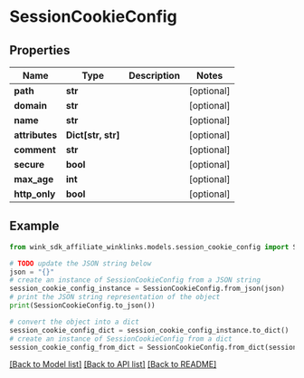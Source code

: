 # SessionCookieConfig


## Properties

Name | Type | Description | Notes
------------ | ------------- | ------------- | -------------
**path** | **str** |  | [optional] 
**domain** | **str** |  | [optional] 
**name** | **str** |  | [optional] 
**attributes** | **Dict[str, str]** |  | [optional] 
**comment** | **str** |  | [optional] 
**secure** | **bool** |  | [optional] 
**max_age** | **int** |  | [optional] 
**http_only** | **bool** |  | [optional] 

## Example

```python
from wink_sdk_affiliate_winklinks.models.session_cookie_config import SessionCookieConfig

# TODO update the JSON string below
json = "{}"
# create an instance of SessionCookieConfig from a JSON string
session_cookie_config_instance = SessionCookieConfig.from_json(json)
# print the JSON string representation of the object
print(SessionCookieConfig.to_json())

# convert the object into a dict
session_cookie_config_dict = session_cookie_config_instance.to_dict()
# create an instance of SessionCookieConfig from a dict
session_cookie_config_from_dict = SessionCookieConfig.from_dict(session_cookie_config_dict)
```
[[Back to Model list]](../README.md#documentation-for-models) [[Back to API list]](../README.md#documentation-for-api-endpoints) [[Back to README]](../README.md)


